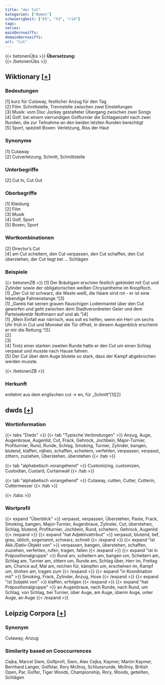 ```yaml
---
title: "der Cut"
kategorien: ["Nomen"]
schwierigkeit: ["k5", "h3", "r14"]
tags:
series:
mainDornseiffs:
domainDornseiffs:
url: "Cut"
---
```


{{< betonenÜbs >}}
**Übersetzung:**  
{{< /betonenÜbs >}}

## Wiktionary [[+](https://de.wiktionary.org/wiki/Cut)]

### Bedeutungen
[1] kurz für Cutaway, festlicher Anzug für den Tag  
[2] Film: Schnittstelle, Trennstelle zwischen zwei Einstellungen  
[3] Musik: vom Disc Jockey gestalteter Übergang zwischen zwei Songs  
[4] Golf: bei einem vierrundigen Golfturnier die Schlaganzahl nach zwei Runden, die zur Teilnahme an den beiden letzten Runden berechtigt  
[5] Sport, speziell Boxen: Verletzung, Riss der Haut  

### Synonyme
[1] Cutaway  
[2] Cutverletzung, Schnitt, Schnittstelle  

### Unterbegriffe
[2] Cut In, Cut Out  

### Oberbegriffe
[1] Kleidung  
[2] Film  
[3] Musik  
[4] Golf, Sport  
[5] Boxen, Sport  

### Wortkombinationen
[2] Director’s Cut  
[4] am Cut scheitern, den Cut verpassen, den Cut schaffen, den Cut überstehen, der Cut liegt bei … Schlägen  

### Beispiele
{{< betonenZB >}}
[1] Der Bräutigam erschien festlich gekleidet mit Cut und Zylinder sowie der obligatorischen weißen Chrysantheme im Knopfloch.  
[1] „Der Cut ist schwarz, die Weste weiß, die Haare sind rot - er ist eine lebendige Fahnenstange.“[3]  
[1] „Gareis hat seinen grauen flauschigen Lodenmantel über den Cut geworfen und geht zwischen dem Stadtverordneten Geier und dem Parteisekretär Nothmann auf und ab.“[4]  
[1] „Mein Einfall war närrisch, was soll es helfen, wenn ein Herr um sechs Uhr früh in Cut und Monokel die Tür öffnet, in diesem Augenblick erscheint er mir die Rettung.“[5]  
[2]  
[3]  
[4] Trotz einer starken zweiten Runde hatte er den Cut um einen Schlag verpasst und musste nach Hause fahren.  
[5] Der Cut über dem Auge blutete so stark, dass der Kampf abgebrochen werden musste.  

{{< /betonenZB >}}
### Herkunft
entlehnt aus dem englischen cut → en, für „Schnitt“[1][2]  



## dwds [[+](https://www.dwds.de/wb/Cut)]

### Wortinformation
{{< tabs "Dwds" >}}
{{< tab "Typische Verbindungen" >}}
Anzug, Auge, Augenbraue, Augenlid, Cut, Frack, Gehrock, Jochbein, Major-Turnier, Profiturnier, Rund, Runde, Schlag, Smoking, Turnier, Zylinder, bangen, blutend, klaffen, nähen, schaffen, scheitern, verfehlen, verpassen, verpasst, zittern, zuziehen, Überstehen, überstehen
{{< /tab >}}

{{< tab "alphabetisch vorangehend" >}}
Customizing, customizen, Custodian, Custard, Curtainwall
{{< /tab >}}

{{< tab "alphabetisch vorangehend" >}}
Cutaway, cutten, Cutter, Cutterin, Cuttermesser
{{< /tab >}}

{{< /tabs >}}

### Wortprofil
{{< expand "Überblick" >}} verpasst, verpassen, Überstehen, Paste, Frack, Smoking, bangen, Major-Turnier, Augenbraue, Zylinder, Cut, überstehen, Schlag, blutend, Profiturnier, Jochbein, Rund, scheitern, Gehrock, Augenlid {{< /expand >}}
{{< expand "hat Adjektivattribut" >}} verpasst, blutend, tief, grau, üblich, sogenannt, schwarz, schnell {{< /expand >}}
{{< expand "ist Akk./Dativ-Objekt von" >}} verpassen, bangen, überstehen, schaffen, zuziehen, verfehlen, rufen, tragen, fallen {{< /expand >}}
{{< expand "ist in Präpositionalgruppe" >}} Rund am, scheitern am, bangen um, Scheitern am, Schlag am, Turnier am, zittern um, Runde am, Schlag über, Herr im, Freitag am, Chance auf, Mal am, reichen für, kämpfen um, erscheinen im, Kampf um, drohen am, tragen zum {{< /expand >}}
{{< expand "in Koordination mit" >}} Smoking, Frack, Zylinder, Anzug, Hose {{< /expand >}}
{{< expand "ist Subjekt von" >}} klaffen, erfolgen {{< /expand >}}
{{< expand "hat Präpositionalgruppe" >}} an Augenbraue, nach Runde, nach Rund, um Schlag, von Schlag, bei Turnier, über Auge, am Auge, überm Auge, unter Auge, an Auge {{< /expand >}}

## Leipzig Corpora [[+](https://corpora.uni-leipzig.de/en/res?word=Cut&corpusId=deu_newscrawl-public_2018)]


### Synonym
Cutaway, Anzug


### Similarity based on Cooccurrences
Cejka, Marcel Siem, Golfprofi, Siem, Alex Cejka, Kaymer, Martin Kaymer, Bernhard Langer, Golfstar, Rory McIlroy, Schlussrunde, McIlroy, British Open, Par, Golfer, Tiger Woods, Championship, Rory, Woods, geteilten, Schlägen


